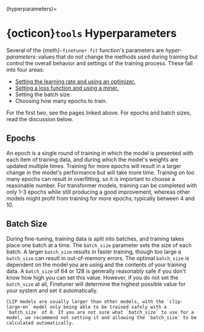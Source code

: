 (hyperparameters)=
# {octicon}`tools` Hyperparameters

Several of the {meth}`~finetuner.fit` function's parameters are
_hyper-parameters_: values that do not change the methods used during training but control the overall
behavior and settings of the training process.
These fall into four areas:
- [Setting the learning rate and using an optimizer.](./optimizers.md)
- [Setting a loss function and using a miner.](./loss-functions.md)
- Setting the batch size.
- Choosing how many epochs to train.

For the first two, see the pages linked above. For epochs and batch sizes, read the discussion below.

## Epochs
An epoch is a single round of training in which the model is presented with each item of training data,
and during which the model's weights are updated multiple times.
Training for more epochs will result in a larger change in the model's performance but will take more time.
Training on too many epochs can result in overfitting, so it is important to choose a reasonable number.
For transformer models, training can be completed with only 1-3 epochs while still producing a good improvement, whereas other models might profit from training for more epochs, typically between 4 and 10.

## Batch Size
During fine-tuning, training data is split into batches, and training takes place one batch at a time.
The `batch_size` parameter sets the size of each batch.
A larger `batch_size` results in faster training, though too large a `batch_size` can result
in out-of-memory errors.
The optimal `batch_size` is dependent on the model you are using and the contents of your training data.
A `batch_size` of 64 or 128 is generally reasonably safe if you don't know how high you can set this value.
However, if you do not set the `batch_size` at all,
Finetuner will determine the highest possible value for your system and set it automatically.

```{Important}
CLIP models are usually larger than other models, with the `clip-large-en` model only being able to be trained safely with a `batch_size` of 8. If you are not sure what `batch_size` to use for a model, we recommend not setting it and allowing the `batch_size` to be calculated automatically.
```

